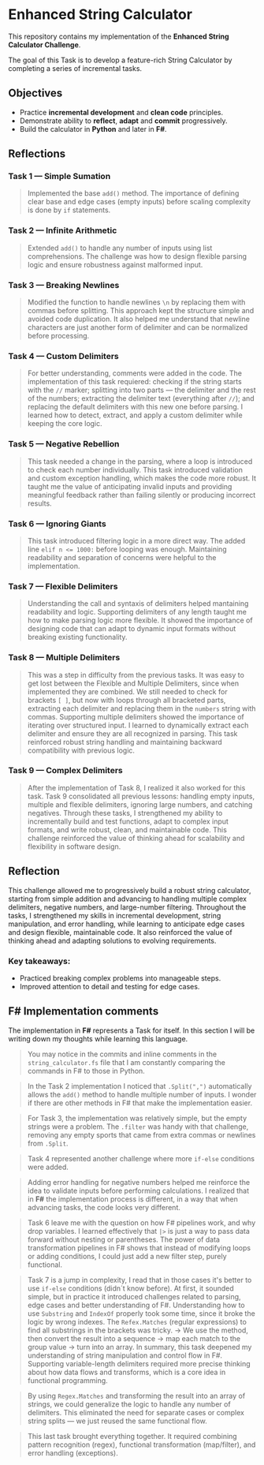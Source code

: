 # Enhanced String Calculator

This repository contains my implementation of the **Enhanced String Calculator Challenge**.

The goal of this Task is to develop a feature-rich String Calculator by completing a series of incremental tasks.

## Objectives

- Practice **incremental development** and **clean code** principles.
- Demonstrate ability to **reflect**, **adapt** and **commit** progressively.
- Build the calculator in **Python** and later in **F#**.

## Reflections

### Task 1 — Simple Sumation
> Implemented the base `add()` method.
> The importance of defining clear base and edge cases (empty inputs) before scaling complexity is done by `if` statements. 

### Task 2 — Infinite Arithmetic
> Extended `add()` to handle any number of inputs using list comprehensions.
> The challenge was how to design flexible parsing logic and ensure robustness against malformed input.

### Task 3 — Breaking Newlines
> Modified the function to handle newlines `\n` by replacing them with commas before splitting. This approach kept the structure simple and avoided code duplication. It also helped me understand that newline characters are just another form of delimiter and can be normalized before processing.

### Task 4 — Custom Delimiters
> For better understanding, comments were added in the code.
> The implementation of this task requiered: checking if the string starts with the `//` marker; splitting into two parts — the delimiter and the rest of the numbers; extracting the delimiter text (everything after `//`); and replacing the default delimiters with this new one before parsing.
> I learned how to detect, extract, and apply a custom delimiter while keeping the core logic.

### Task 5 — Negative Rebellion
> This task needed a change in the parsing, where a loop is introduced to check each number individually.
> This task introduced validation and custom exception handling, which makes the code more robust.
> It taught me the value of anticipating invalid inputs and providing meaningful feedback rather than failing silently or producing incorrect results.

### Task 6 — Ignoring Giants
> This task introduced filtering logic in a more direct way.
> The added line `elif n <= 1000:` before looping was enough.
> Maintaining readability and separation of concerns were helpful to the implementation.

### Task 7 — Flexible Delimiters
> Understanding the call and syntaxis of delimiters helped mantaining readability and logic.
> Supporting delimiters of any length taught me how to make parsing logic more flexible. It showed the importance of designing code that can adapt to dynamic input formats without breaking existing functionality.

### Task 8 — Multiple Delimiters
> This was a step in difficulty from the previous tasks. It was easy to get lost between the Flexible and Multiple Delimiters, since when implemented they are combined.
> We still needed to check for brackets `[ ]`, but now with loops through all bracketed parts, extracting each delimiter and replacing them in the `numbers` string with commas. 
> Supporting multiple delimiters showed the importance of iterating over structured input. I learned to dynamically extract each delimiter and ensure they are all recognized in parsing. This task reinforced robust string handling and maintaining backward compatibility with previous logic. 

### Task 9 — Complex Delimiters
> After the implementation of Task 8, I realized it also worked for this task.
> Task 9 consolidated all previous lessons: handling empty inputs, multiple and flexible delimiters, ignoring large numbers, and catching negatives. Through these tasks, I strengthened my ability to incrementally build and test functions, adapt to complex input formats, and write robust, clean, and maintainable code. This challenge reinforced the value of thinking ahead for scalability and flexibility in software design.

## Reflection
This challenge allowed me to progressively build a robust string calculator, starting from simple addition and advancing to handling multiple complex delimiters, negative numbers, and large-number filtering. Throughout the tasks, I strengthened my skills in incremental development, string manipulation, and error handling, while learning to anticipate edge cases and design flexible, maintainable code. It also reinforced the value of thinking ahead and adapting solutions to evolving requirements.

### Key takeaways:
- Practiced breaking complex problems into manageable steps.
- Improved attention to detail and testing for edge cases.

## F# Implementation comments
The implementation in **F#** represents a Task for itself. In this section I will be writing down my thoughts while learning this language. 
> You may notice in the commits and inline comments in the `string_calculator.fs` file that I am constantly comparing the commands in F# to those in Python.

> In the Task 2 implementation I noticed that `.Split(",")` automatically allows the `add()` method to handle multiple number of inputs. I wonder if there are other methods in F# that make the implementation easier.

> For Task 3, the implementation was relatively simple, but the empty strings were a problem. The `.filter` was handy with that challenge, removing any empty sports that came from extra commas or newlines from `.Split`.

> Task 4 represented another challenge where more `if-else` conditions were added.

> Adding error handling for negative numbers helped me reinforce the idea to validate inputs before performing calculations. I realized that in **F#** the implementation process is different, in a way that when advancing tasks, the code looks very different.

> Task 6 leave me with the question on how F# pipelines work, and why drop variables. I learned effectively that `|>` is just a way to pass data forward without nesting or parentheses.
> The power of data transformation pipelines in F# shows that instead of modifying loops or adding conditions, I could just add a new filter step, purely functional.

> Task 7 is a jump in complexity, I read that in those cases it's better to use `if-else` conditions (didn´t know before).
> At first, it sounded simple, but in practice it introduced challenges related to parsing, edge cases and better understanding of F#.
> Understanding how to use `Substring` and `IndexOf` properly took some time, since it broke the logic by wrong indexes.
> The `Refex.Matches` (regular expressions) to find all substrings in the brackets was tricky. -> We use the method, then convert the result into a sequence -> map each match to the group value -> turn into an array.
> In summary, this task deepened my understanding of string manipulation and control flow in F#. Supporting variable-length delimiters required more precise thinking about how data flows and transforms, which is a core idea in functional programming.

> By using `Regex.Matches` and transforming the result into an array of strings, we could generalize the logic to handle any number of delimiters. This eliminated the need for separate cases or complex string splits — we just reused the same functional flow.

> This last task brought everything together. It required combining pattern recognition (regex), functional transformation (map/filter), and error handling (exceptions).